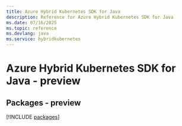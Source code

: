 ```yaml
---
title: Azure Hybrid Kubernetes SDK for Java
description: Reference for Azure Hybrid Kubernetes SDK for Java
ms.date: 07/16/2025
ms.topic: reference
ms.devlang: java
ms.service: hybridkubernetes
---
```

# Azure Hybrid Kubernetes SDK for Java - preview
## Packages - preview
[!INCLUDE [packages](hybrid-kubernetes-index.md)]